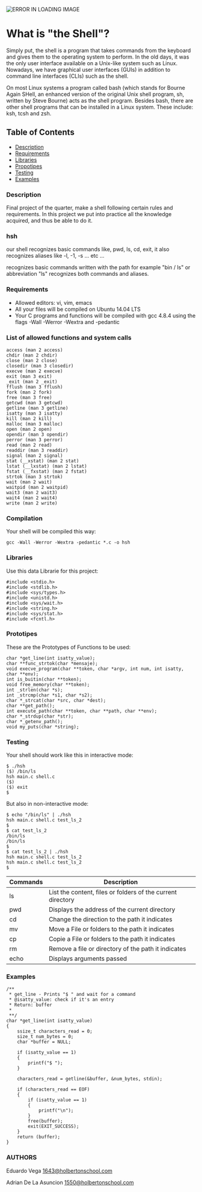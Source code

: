 ![ERROR IN LOADING IMAGE](https://i.gifer.com/Dhtr.gif)

# What is "the Shell"?

Simply put, the shell is a program that takes commands from the keyboard and gives them to the operating system to perform. In the old days, it was the only user interface available on a Unix-like system such as Linux. Nowadays, we have graphical user interfaces (GUIs) in addition to command line interfaces (CLIs) such as the shell.

On most Linux systems a program called bash (which stands for Bourne Again SHell, an enhanced version of the original Unix shell program, sh, written by Steve Bourne) acts as the shell program. Besides bash, there are other shell programs that can be installed in a Linux system. These include: ksh, tcsh and zsh.

## Table of Contents
* [Description](#description)
* [Requirements](#requirements)
* [Libraries](#libraries)
* [Propotipes](#prototipes)
* [Testing](#testing)
* [Examples](#examples)

### Description
Final project of the quarter, make a shell following certain rules and requirements.
In this project we put into practice all the knowledge acquired, and thus be able to do it.

### hsh
our shell recognizes basic commands like, pwd, ls, cd, exit, it also recognizes aliases like -l, -1, -s ... etc ...

recognizes basic commands written with the path for example "bin / ls" or abbreviation "ls" recognizes both commands and aliases.


### Requirements
* Allowed editors: vi, vim, emacs
* All your files will be compiled on Ubuntu 14.04 LTS
* Your C programs and functions will be compiled with gcc 4.8.4 using the flags -Wall -Werror -Wextra and -pedantic

### List of allowed functions and system calls

    access (man 2 access)
    chdir (man 2 chdir)
    close (man 2 close)
    closedir (man 3 closedir)
    execve (man 2 execve)
    exit (man 3 exit)
    _exit (man 2 _exit)
    fflush (man 3 fflush)
    fork (man 2 fork)
    free (man 3 free)
    getcwd (man 3 getcwd)
    getline (man 3 getline)
    isatty (man 3 isatty)
    kill (man 2 kill)
    malloc (man 3 malloc)
    open (man 2 open)
    opendir (man 3 opendir)
    perror (man 3 perror)
    read (man 2 read)
    readdir (man 3 readdir)
    signal (man 2 signal)
    stat (__xstat) (man 2 stat)
    lstat (__lxstat) (man 2 lstat)
    fstat (__fxstat) (man 2 fstat)
    strtok (man 3 strtok)
    wait (man 2 wait)
    waitpid (man 2 waitpid)
    wait3 (man 2 wait3)
    wait4 (man 2 wait4)
    write (man 2 write)

### Compilation
Your shell will be compiled this way:

`gcc -Wall -Werror -Wextra -pedantic *.c -o hsh`


### Libraries
Use this data Librarie for this project:

```
#include <stdio.h>
#include <stdlib.h>
#include <sys/types.h>
#include <unistd.h>
#include <sys/wait.h>
#include <string.h>
#include <sys/stat.h>
#include <fcntl.h>
```

### Prototipes
These are the Prototypes of Functions to be used:

```
char *get_line(int isatty_value);
char **func_strtok(char *mensaje);
void execve_program(char **token, char *argv, int num, int isatty, char **env);
int is_buitin(char **token);
void free_memory(char **token);
int _strlen(char *s);
int _strcmp(char *s1, char *s2);
char *_strcat(char *src, char *dest);
char **get_path();
int execute_path(char **token, char **path, char **env);
char *_strdup(char *str);
char *_getenv_path();
void my_puts(char *string);
```

### Testing
Your shell should work like this in interactive mode:

```
$ ./hsh
($) /bin/ls
hsh main.c shell.c
($)
($) exit
$
```
But also in non-interactive mode:

```
$ echo "/bin/ls" | ./hsh
hsh main.c shell.c test_ls_2
$
$ cat test_ls_2
/bin/ls
/bin/ls
$
$ cat test_ls_2 | ./hsh
hsh main.c shell.c test_ls_2
hsh main.c shell.c test_ls_2
$
```

| Commands| Description|
| ----- | ---- |
| ls | List the content, files or folders of the current directory |
| pwd | Displays the address of the current directory |
| cd | Change the direction to the path it indicates |
| mv | Move a File or folders to the path it indicates |
| cp | Copie a File or folders to the path it indicates |
| rm | Remove a file or directory of the path it indicates |
| echo | Displays arguments passed |

### Examples
```
/**
 * get_line - Prints "$ " and wait for a command
 * @isatty_value: check if it's an entry
 * Return: buffer
 *
 **/
char *get_line(int isatty_value)
{
	ssize_t characters_read = 0;
	size_t num_bytes = 0;
	char *buffer = NULL;

	if (isatty_value == 1)
	{
		printf("$ ");
	}

	characters_read = getline(&buffer, &num_bytes, stdin);

	if (characters_read == EOF)
	{
		if (isatty_value == 1)
		{
			printf("\n");
		}
		free(buffer);
		exit(EXIT_SUCCESS);
	}
	return (buffer);
}
```

### AUTHORS

Eduardo Vega <1643@holbertonschool.com>

Adrian De La Asuncion <1550@holbertonschool.com>